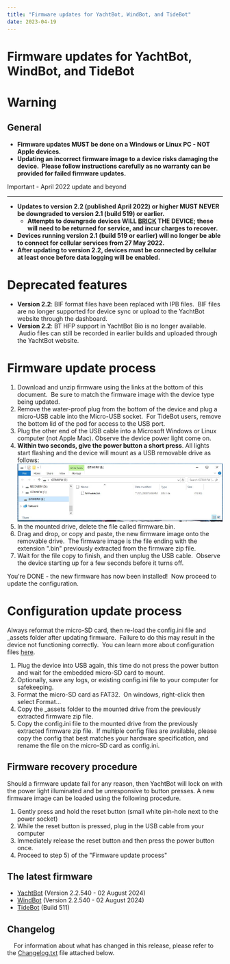 ```yaml
---
title: "Firmware updates for YachtBot, WindBot, and TideBot"
date: 2023-04-19
---
```

# Firmware updates for YachtBot, WindBot, and TideBot

Warning
=======

General
-------

*   **Firmware updates MUST be done on a **Windows or Linux PC -** NOT Apple devices.**
*   **Updating an incorrect firmware image to a device risks damaging the device.  Please follow instructions carefully as no warranty can be provided for failed firmware updates.**

Important - April 2022 update and beyond  

-------------------------------------------

*   **Updates to version 2.2 (published April 2022) or higher MUST NEVER be downgraded to version 2.1 (build 519) or earlier.**  
    *   **Attempts to downgrade devices WILL [BRICK](https://en.wikipedia.org/wiki/Brick_(electronics)) THE DEVICE; these will need to be returned for service, and incur charges to recover.**
*   **Devices running version 2.1 (build 519 or earlier) will no longer be able to connect for cellular services from 27 May 2022.**
*   **After updating to version 2.2, devices must be connected by cellular at least once before data logging will be enabled.**

Deprecated features
===================

*   **Version 2.2**: BIF format files have been replaced with IPB files.  BIF files are no longer supported for device sync or upload to the YachtBot website through the dashboard.
*   **Version 2.2**: BT HFP support in YachtBot Bio is no longer available.  Audio files can still be recorded in earlier builds and uploaded through the YachtBot website.

Firmware update process
=======================

1.  Download and unzip firmware using the links at the bottom of this document.  Be sure to match the firmware image with the device type being updated.   
2.  Remove the water-proof plug from the bottom of the device and plug a micro-USB cable into the Micro-USB socket.  For TideBot users, remove the bottom lid of the pod for access to the USB port.
3.  Plug the other end of the USB cable into a Microsoft Windows or Linux computer (not Apple Mac). Observe the device power light come on. 
4.  **Within two seconds, give the power button a short press**. All lights start flashing and the device will mount as a USB removable drive as follows:<img src="../../../assets/images/blob1445395397518.jpeg" alt=""  />
5.  In the mounted drive, delete the file called firmware.bin.
6.  Drag and drop, or copy and paste, the new firmware image onto the removable drive.  The firmware image is the file ending with the extension ".bin" previously extracted from the firmware zip file.
7.  Wait for the file copy to finish, and then unplug the USB cable.  Observe the device starting up for a few seconds before it turns off.

  

You're DONE - the new firmware has now been installed!  Now proceed to update the configuration.

  

Configuration update process
============================

Always reformat the micro-SD card, then re-load the config.ini file and \_assets folder after updating firmware.  Failure to do this may result in the device not functioning correctly.  You can learn more about configuration files [here](../../YachtBot%20Products/YachtBot%20product%20family%20fundamentals/Making%20configuration%20changes%20on%20YachtBot%20devices.md).

1.  Plug the device into USB again, this time do not press the power button and wait for the embedded micro-SD card to mount.
2.  Optionally, save any logs, or existing config.ini file to your computer for safekeeping.
3.  Format the micro-SD card as FAT32.  On windows, right-click then select Format...
4.  Copy the \_assets folder to the mounted drive from the previously extracted firmware zip file.
5.  Copy the config.ini file to the mounted drive from the previously extracted firmware zip file.  If multiple config files are available, please copy the config that best matches your hardware specification, and rename the file on the micro-SD card as config.ini.  

  

Firmware recovery procedure
---------------------------

Should a firmware update fail for any reason, then YachtBot will lock on with the power light illuminated and be unresponsive to button presses. A new firmware image can be loaded using the following procedure.

1.  Gently press and hold the reset button (small white pin-hole next to the power socket) 
2.  While the reset button is pressed, plug in the USB cable from your computer
3.  Immediately release the reset button and then press the power button once.
4.  Proceed to step 5) of the "Firmware update process"

  

The latest firmware 
--------------------

*   [YachtBot](../../assets/firmware/yachtbot-540.zip) (Version 2.2.540 - 02 August 2024)
*   [WindBot](../../assets/firmware/windbot-540.zip) (Version 2.2.540 - 02 August 2024)
*   [TideBot](../../assets/firmware/tidebot-511.zip) (Build 511)

  

Changelog
---------

    For information about what has changed in this release, please refer to the [Changelog.txt](../../assets/firmware/Changelog.txt) file attached below.